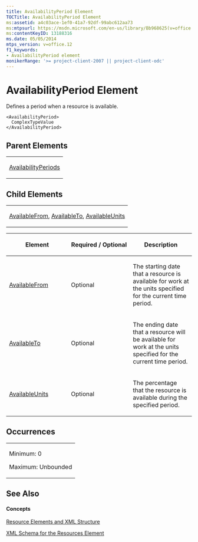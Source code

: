 ```yaml
---
title: AvailabilityPeriod Element
TOCTitle: AvailabilityPeriod Element
ms:assetid: a4c03ace-1ef0-41a7-92df-99abc612aa73
ms:mtpsurl: https://msdn.microsoft.com/en-us/library/Bb968625(v=office.12)
ms:contentKeyID: 13188316
ms.date: 05/05/2014
mtps_version: v=office.12
f1_keywords:
- AvailabilityPeriod element
monikerRange: '>= project-client-2007 || project-client-odc'
---
```


# AvailabilityPeriod Element




Defines a period when a resource is available.

    <AvailabilityPeriod>
      ComplexTypeValue
    </AvailabilityPeriod>

## Parent Elements

<table>
<colgroup>
<col style="width: 100%" />
</colgroup>
<tbody>
<tr class="odd">
<td><p><a href="bb968747(v=office.12).md">AvailabilityPeriods</a></p></td>
</tr>
</tbody>
</table>

## Child Elements

<table>
<colgroup>
<col style="width: 100%" />
</colgroup>
<tbody>
<tr class="odd">
<td><p><a href="bb968686(v=office.12).md">AvailableFrom</a>, <a href="bb968648(v=office.12).md">AvailableTo</a>, <a href="bb968515(v=office.12).md">AvailableUnits</a></p></td>
</tr>
</tbody>
</table>

<table>
<colgroup>
<col style="width: 33%" />
<col style="width: 33%" />
<col style="width: 33%" />
</colgroup>
<thead>
<tr class="header">
<th><p>Element</p></th>
<th><p>Required / Optional</p></th>
<th><p>Description</p></th>
</tr>
</thead>
<tbody>
<tr class="odd">
<td><p><a href="bb968686(v=office.12).md">AvailableFrom</a></p></td>
<td><p>Optional</p></td>
<td><p>The starting date that a resource is available for work at the units specified for the current time period.</p></td>
</tr>
<tr class="even">
<td><p><a href="bb968648(v=office.12).md">AvailableTo</a></p></td>
<td><p>Optional</p></td>
<td><p>The ending date that a resource will be available for work at the units specified for the current time period.</p></td>
</tr>
<tr class="odd">
<td><p><a href="bb968515(v=office.12).md">AvailableUnits</a></p></td>
<td><p>Optional</p></td>
<td><p>The percentage that the resource is available during the specified period.</p></td>
</tr>
</tbody>
</table>

## Occurrences

<table>
<colgroup>
<col style="width: 100%" />
</colgroup>
<tbody>
<tr class="odd">
<td><p>Minimum: 0</p>
<p>Maximum: Unbounded</p></td>
</tr>
</tbody>
</table>

## See Also

#### Concepts

[Resource Elements and XML Structure](bb968445\(v=office.12\).md)

[XML Schema for the Resources Element](bb968511\(v=office.12\).md)

